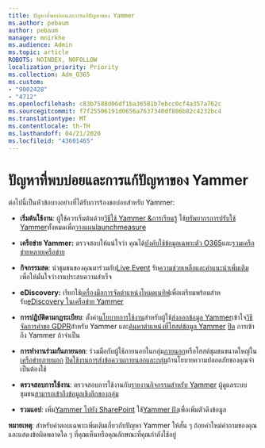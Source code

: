 ```yaml
---
title: ปัญหาที่พบบ่อยและการแก้ปัญหาของ Yammer
ms.author: pebaum
author: pebaum
manager: mnirkhe
ms.audience: Admin
ms.topic: article
ROBOTS: NOINDEX, NOFOLLOW
localization_priority: Priority
ms.collection: Adm_O365
ms.custom:
- "9002428"
- "4712"
ms.openlocfilehash: c83b7588d06df1ba36581b7ebcc0cf4a357a762c
ms.sourcegitcommit: f7f25506191d0656a7637340df806b82c4232bc4
ms.translationtype: MT
ms.contentlocale: th-TH
ms.lasthandoff: 04/21/2020
ms.locfileid: "43601465"
---
```

# <a name="yammer-common-issues-and-resolutions"></a>ปัญหาที่พบบ่อยและการแก้ปัญหาของ Yammer

ต่อไปนี้เป็นหัวข้อบางอย่างที่ได้รับการร้องขอบ่อยสําหรับ Yammer:

- **เริ่มต้นใช้งาน**: ผู้ใช้ควรเริ่มต้นด้วย[วิธีใช้ Yammer &การเรียนรู้](https://support.office.com/yammer) ใช้[ทรัพยากรการปรับใช้ Yammer](https://aka.ms/yamresources)ทั้งหมดเพื่อ[วางแผน](https://aka.ms/YamSuccessGuide)[launch](https://aka.ms/YamLaunchPlaybook)[measure](https://aka.ms/YamMeasureSuccesGuide) 

- **เครือข่าย Yammer:** ตรวจสอบให้แน่ใจว่า คุณได้[บังคับใช้ข้อมูลเฉพาะตัว O365](https://docs.microsoft.com/yammer/configure-your-yammer-network/enforce-office-365-identity)และ[รวมเครือข่ายหลายเครือข่าย](https://docs.microsoft.com/yammer/configure-your-yammer-network/consolidate-multiple-yammer-networks) 

- **กิจกรรมสด**: นําชุมชนของคุณมาร่วมกับ[Live Event](https://docs.microsoft.com/yammer/manage-yammer-groups/yammer-live-events) รับ[ความช่วยเหลือและคําแนะนําเพิ่มเติม](https://resources.techcommunity.microsoft.com/live-events/assistance/)เพื่อให้มั่นใจว่างานประสบความสําเร็จ 

- **eDiscovery:** เรียกใช้[เครื่องมือการจัดตําแหน่งโหมดเนทิฟ](https://docs.microsoft.com/yammer/configure-your-yammer-network/overview-native-mode)เพื่อเตรียมพร้อมสําหรับ[eDiscovery ในเครือข่าย Yammer](https://docs.microsoft.com/yammer/manage-security-and-compliance/overview-of-ediscovery) 

- **การปฏิบัติตามกฎระเบียบ**: ตั้งค่า[นโยบายการใช้งาน](https://docs.microsoft.com/yammer/manage-security-and-compliance/set-up-a-usage-policy)สําหรับผู้ใช้[ส่งออกข้อมูล Yammer](https://docs.microsoft.com/yammer/manage-security-and-compliance/export-yammer-enterprise-data)เข้าใจ[วิธีจัดการคําขอ GDPR](https://docs.microsoft.com/yammer/manage-security-and-compliance/gdpr-requests-in-yammer-enterprise)สําหรับ Yammer และ[ค้นหาตําแหน่งที่โฮสต์ข้อมูล Yammer](https://docs.microsoft.com/yammer/manage-security-and-compliance/data-residency) [ปิด](https://docs.microsoft.com/yammer/manage-yammer-users/turn-off-user-access) การเข้าถึง Yammer ถ้าจําเป็น

- **การทํางานร่วมกันภายนอก**: ร่วมมือกับผู้ใช้ภายนอกในกลุ่ม[ภายนอก](https://docs.microsoft.com/yammer/work-with-external-users/create-and-manage-external-groups)หรือโฮสต์ชุมชนขนาดใหญ่ใน[เครือข่ายภายนอก](https://docs.microsoft.com/yammer/work-with-external-users/create-and-manage-an-external-network) [ปิดใช้งานการส่งข้อความภายนอกและกลุ่ม](https://docs.microsoft.com/yammer/work-with-external-users/disable-external-messaging)ถ้านโยบายความปลอดภัยของคุณจําเป็นต้องใช้

- **ตรวจสอบการใช้งาน**: ตรวจสอบการใช้งานกับ[รายงานกิจกรรมสําหรับ Yammer](https://docs.microsoft.com/microsoft-365/admin/activity-reports/yammer-activity-report) ผู้ดูแลระบบชุมชน[สามารถเข้าถึงข้อมูลเชิงลึกของกลุ่ม](https://support.office.com/article/view-group-insights-in-yammer-73f9fa6d-d442-4f25-9194-d5317c9328ab)

- **รวมแอป**: เพิ่ม[Yammer ไปยัง SharePoint](https://docs.microsoft.com/yammer/integrate-yammer-with-other-apps/embed-a-feed-into-a-sharepoint-site) ใช้[Yammer ฝัง](https://developer.yammer.com/docs/embed)เพื่อเพิ่มตัวดึงข้อมูล 

**หมายเหตุ**: สําหรับคําตอบเฉพาะเพิ่มเติมเกี่ยวกับปัญหา Yammer ให้สั้น ๆ ถ้อยคําใหม่คําถามของคุณ และแสดงข้อผิดพลาดใด ๆ ที่คุณเห็นหรือคุณลักษณะที่คุณกําลังใช้อยู่
